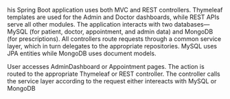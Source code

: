 his Spring Boot application uses both MVC and REST controllers. Thymeleaf templates are used for the Admin and Doctor dashboards, while REST APIs serve all other modules. The application interacts with two databases—MySQL (for patient, doctor, appointment, and admin data) and MongoDB (for prescriptions). All controllers route requests through a common service layer, which in turn delegates to the appropriate repositories. MySQL uses JPA entities while MongoDB uses document models.

User accesses AdminDashboard or Appointment pages.
The action is routed to the appropriate Thymeleaf or REST controller.
The controller calls the service layer according to the request either intereacts with MySQL or MongoDB
